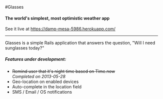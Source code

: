 #Glasses
#### The world's simplest, most optimistic weather app
See it live at https://damp-mesa-5986.herokuapp.com/

----------------------------------------------------

Glasses is a simple Rails application that answers the question, "Will I need sunglasses today?"

##### Features under development:
* ~~Remind user that it's night time based on Time.now~~     
  *Completed on 2013-05-28*
* Geo-location on enabled devices
* Auto-complete in the location field
* SMS / Email / OS notifications

